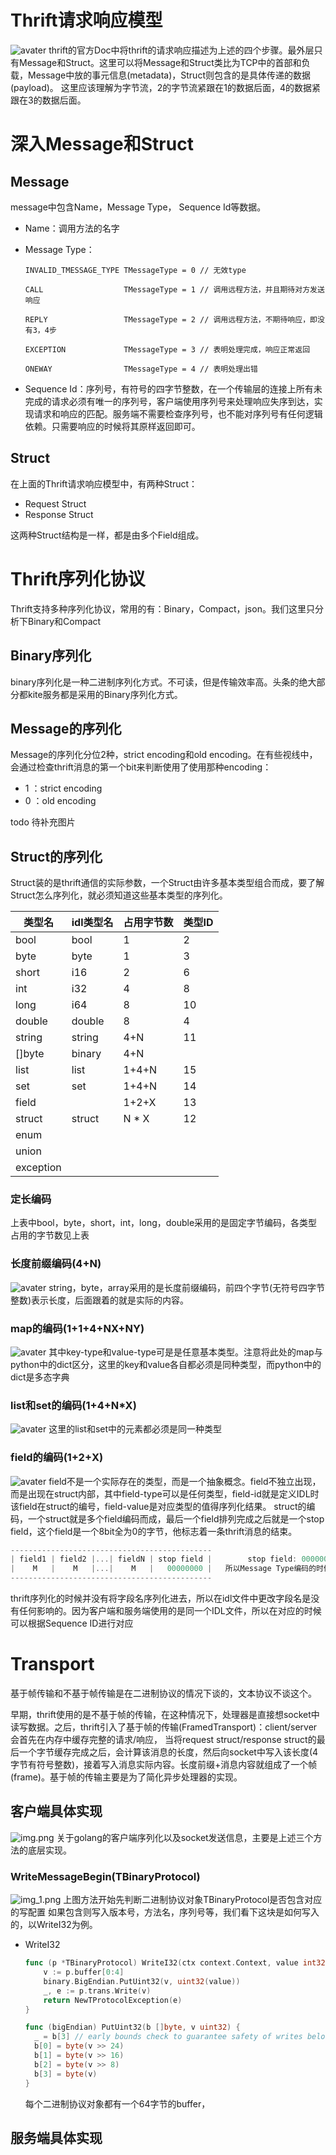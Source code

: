 # Thrift请求响应模型
![avater](图片/img_2.png)
thrift的官方Doc中将thrift的请求响应描述为上述的四个步骤。最外层只有Message和Struct。这里可以将Message和Struct类比为TCP中的首部和负载，Message中放的事元信息(metadata)，Struct则包含的是具体传递的数据(payload)。
这里应该理解为字节流，2的字节流紧跟在1的数据后面，4的数据紧跟在3的数据后面。

# 深入Message和Struct
## Message
message中包含Name，Message Type， Sequence Id等数据。
* Name：调用方法的名字
* Message Type：

      INVALID_TMESSAGE_TYPE TMessageType = 0 // 无效type
  
      CALL                  TMessageType = 1 // 调用远程方法，并且期待对方发送响应
  
      REPLY                 TMessageType = 2 // 调用远程方法，不期待响应，即没有3，4步
  
      EXCEPTION             TMessageType = 3 // 表明处理完成，响应正常返回
  
      ONEWAY                TMessageType = 4 // 表明处理出错

* Sequence Id：序列号，有符号的四字节整数，在一个传输层的连接上所有未完成的请求必须有唯一的序列号，客户端使用序列号来处理响应失序到达，实现请求和响应的匹配。服务端不需要检查序列号，也不能对序列号有任何逻辑依赖。只需要响应的时候将其原样返回即可。

## Struct
在上面的Thrift请求响应模型中，有两种Struct：
* Request Struct
* Response Struct

这两种Struct结构是一样，都是由多个Field组成。

# Thrift序列化协议
Thrift支持多种序列化协议，常用的有：Binary，Compact，json。我们这里只分析下Binary和Compact
## Binary序列化
binary序列化是一种二进制序列化方式。不可读，但是传输效率高。头条的绝大部分都kite服务都是采用的Binary序列化方式。

## Message的序列化
Message的序列化分位2种，strict encoding和old encoding。在有些视线中，会通过检查thrift消息的第一个bit来判断使用了使用那种encoding：
* 1 ：strict encoding
* 0 ：old encoding

todo 待补充图片

## Struct的序列化
Struct装的是thrift通信的实际参数，一个Struct由许多基本类型组合而成，要了解Struct怎么序列化，就必须知道这些基本类型的序列化。

| 类型名 | idl类型名| 占用字节数 | 类型ID |
| ----  | ----    | ----     | ----   |
| bool  | bool    | 1        |  2     |
| byte  | byte    | 1        |  3     |
| short | i16     | 2        |  6     |
| int   | i32     | 4        |  8     |
| long  | i64     | 8        |  10    |
| double| double  | 8        |  4     |
| string| string  | 4+N      |  11    |
| []byte| binary  | 4+N      |        |
| list  | list    | 1+4+N    |  15    |
| set   | set     | 1+4+N    |  14    |
| field |         | 1+2+X    |  13     |
| struct| struct  | N * X    |  12    |
| enum  |         |          |        |
| union |         |          |        |
| exception  |    |          |        |

### 定长编码
上表中bool，byte，short，int，long，double采用的是固定字节编码，各类型占用的字节数见上表

### 长度前缀编码(4+N)
![avater](图片/img_1.png)
string，byte，array采用的是长度前缀编码，前四个字节(无符号四字节整数)表示长度，后面跟着的就是实际的内容。

### map的编码(1+1+4+NX+NY)
![avater](图片/img_3.png)
其中key-type和value-type可是是任意基本类型。注意将此处的map与python中的dict区分，这里的key和value各自都必须是同种类型，而python中的dict是多态字典

### list和set的编码(1+4+N*X)
![avater](图片/img_4.png)
这里的list和set中的元素都必须是同一种类型

### field的编码(1+2+X)
![avater](图片/img_5.png)
field不是一个实际存在的类型，而是一个抽象概念。field不独立出现，而是出现在struct内部，其中field-type可以是任何类型，field-id就是定义IDL时该field在struct的编号，field-value是对应类型的值得序列化结果。
struct的编码，一个struct就是多个field编码而成，最后一个field排列完成之后就是一个stop field，这个field是一个8bit全为0的字节，他标志着一条thrift消息的结束。
```go
---------------------------------------------
| field1 | field2 |...| fieldN | stop field |        stop field: 00000000 
|    M   |    M   |...|    M   |   00000000 |   所以Message Type编码的时候不能用0
---------------------------------------------
```
thrift序列化的时候并没有将字段名序列化进去，所以在idl文件中更改字段名是没有任何影响的。因为客户端和服务端使用的是同一个IDL文件，所以在对应的时候可以根据Sequence ID进行对应

# Transport
基于帧传输和不基于帧传输是在二进制协议的情况下谈的，文本协议不谈这个。

早期，thrift使用的是不基于帧的传输，在这种情况下，处理器是直接想socket中读写数据。之后，thrift引入了基于帧的传输(FramedTransport)：client/server会首先在内存中缓存完整的请求/响应，
当将request struct/response struct的最后一个字节缓存完成之后，会计算该消息的长度，然后向socket中写入该长度(4字节有符号整数)，接着写入消息实际内容。长度前缀+消息内容就组成了一个帧
(frame)。基于帧的传输主要是为了简化异步处理器的实现。


## 客户端具体实现
![img.png](图片/img_6.png)
关于golang的客户端序列化以及socket发送信息，主要是上述三个方法的底层实现。
### WriteMessageBegin(TBinaryProtocol)
![img_1.png](图片/img_7.png)
上图方法开始先判断二进制协议对象TBinaryProtocol是否包含对应的写配置
如果包含则写入版本号，方法名，序列号等，我们看下这块是如何写入的，以WriteI32为例。

* WriteI32
  ```go
  func (p *TBinaryProtocol) WriteI32(ctx context.Context, value int32) error {
      v := p.buffer[0:4]
      binary.BigEndian.PutUint32(v, uint32(value))
      _, e := p.trans.Write(v)
      return NewTProtocolException(e)
  }

  func (bigEndian) PutUint32(b []byte, v uint32) {
    _ = b[3] // early bounds check to guarantee safety of writes below
    b[0] = byte(v >> 24)
    b[1] = byte(v >> 16)
	b[2] = byte(v >> 8)
    b[3] = byte(v)
  }
  ```
  每个二进制协议对象都有一个64字节的buffer，



## 服务端具体实现
